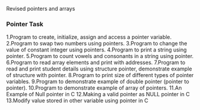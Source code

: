 
Revised pointers and arrays

### Pointer Task

1.Program to create, initialize, assign and access a pointer variable.
2.Program to swap two numbers using pointers.
3.Program to change the value of constant integer using pointers.
4.Program to print a string using pointer.
5.Program to count vowels and consonants in a string using pointer.
6.Program to read array elements and print with addresses.
7.Program to read and print student details using structure pointer, demonstrate example of structure with pointer.
8.Program to print size of different types of pointer variables.
9.Program to demonstrate example of double pointer (pointer to pointer).
10.Program to demonstrate example of array of pointers.
11.An Example of Null pointer in C
12.Making a valid pointer as NULL pointer in C
13.Modify value stored in other variable using pointer in C
